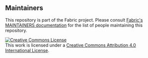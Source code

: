 ## Maintainers

This repository is part of the Fabric project.
Please consult [Fabric's MAINTAINERS documentation](https://github.com/hyperledger/fabric/blob/master/docs/MAINTAINERS.md) for the list of people maintaining this repository.

<a rel="license" href="http://creativecommons.org/licenses/by/4.0/"><img alt="Creative Commons License" style="border-width:0" src="https://i.creativecommons.org/l/by/4.0/88x31.png" /></a><br />This work is licensed under a <a rel="license" href="http://creativecommons.org/licenses/by/4.0/">Creative Commons Attribution 4.0 International License</a>.
